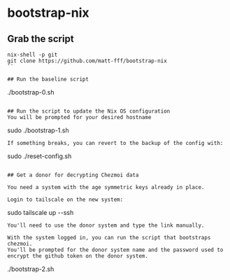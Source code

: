 # bootstrap-nix

## Grab the script
```
nix-shell -p git
git clone https://github.com/matt-fff/bootstrap-nix
``

## Run the baseline script
```
./bootstrap-0.sh
```

## Run the script to update the Nix OS configuration
You will be prompted for your desired hostname
```
sudo ./bootstrap-1.sh
```
If something breaks, you can revert to the backup of the config with:
```
sudo ./reset-config.sh
```

## Get a donor for decrypting Chezmoi data

You need a system with the age symmetric keys already in place.

Login to tailscale on the new system:
```
sudo tailscale up --ssh
```
You'll need to use the donor system and type the link manually.

With the system logged in, you can run the script that bootstraps chezmoi.
You'll be prompted for the donor system name and the password used to encrypt the github token on the donor system.
```
./bootstrap-2.sh
```

